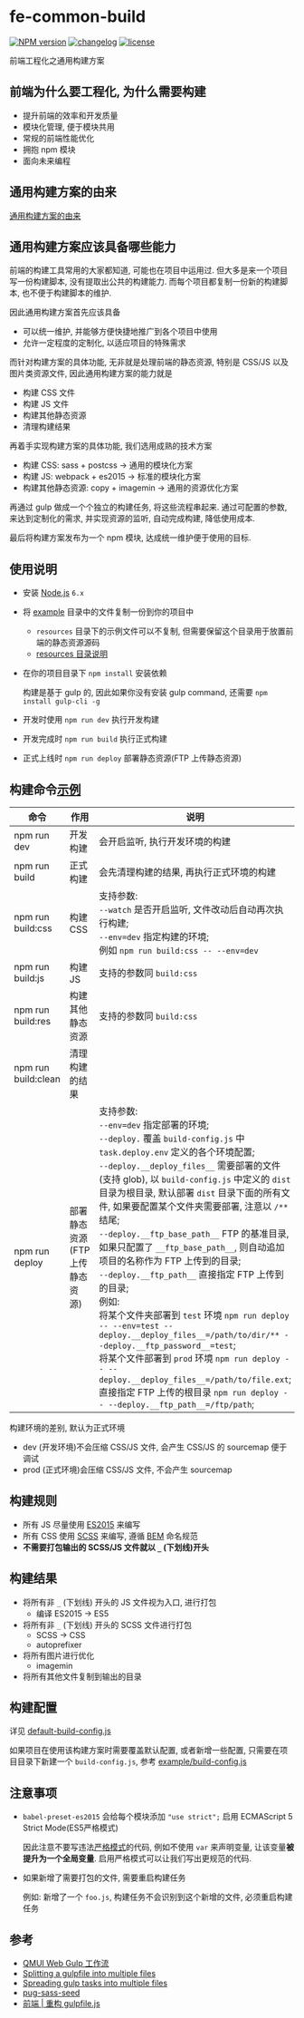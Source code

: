 # fe-common-build

[![NPM version][npm-image]][npm-url] [![changelog][changelog-image]][changelog-url] [![license][license-image]][license-url]

[npm-image]: https://img.shields.io/npm/v/fe-common-build.svg?style=flat-square
[npm-url]: https://npmjs.org/package/fe-common-build
[license-image]: https://img.shields.io/badge/License-MIT-blue.svg?style=flat-square
[license-url]: https://github.com/ufologist/fe-common-build/blob/master/LICENSE
[changelog-image]: https://img.shields.io/badge/CHANGE-LOG-blue.svg?style=flat-square
[changelog-url]: https://github.com/ufologist/fe-common-build/blob/master/CHANGELOG.md

前端工程化之通用构建方案

## 前端为什么要工程化, 为什么需要构建

* 提升前端的效率和开发质量
* 模块化管理, 便于模块共用
* 常规的前端性能优化
* 拥抱 npm 模块
* 面向未来编程

## 通用构建方案的由来

[通用构建方案的由来](https://github.com/ufologist/fe-common-build/tree/master/context.md)

## 通用构建方案应该具备哪些能力

前端的构建工具常用的大家都知道, 可能也在项目中运用过. 但大多是来一个项目写一份构建脚本, 没有提取出公共的构建能力. 而每个项目都复制一份新的构建脚本, 也不便于构建脚本的维护.

因此通用构建方案首先应该具备
* 可以统一维护, 并能够方便快捷地推广到各个项目中使用
* 允许一定程度的定制化, 以适应项目的特殊需求

而针对构建方案的具体功能, 无非就是处理前端的静态资源, 特别是 CSS/JS 以及图片类资源文件, 因此通用构建方案的能力就是
* 构建 CSS 文件
* 构建 JS 文件
* 构建其他静态资源
* 清理构建结果

再着手实现构建方案的具体功能, 我们选用成熟的技术方案
* 构建 CSS: sass + postcss -> 通用的模块化方案
* 构建 JS: webpack + es2015 -> 标准的模块化方案
* 构建其他静态资源: copy + imagemin -> 通用的资源优化方案

再通过 gulp 做成一个个独立的构建任务, 将这些流程串起来. 通过可配置的参数, 来达到定制化的需求, 并实现资源的监听, 自动完成构建, 降低使用成本. 

最后将构建方案发布为一个 npm 模块, 达成统一维护便于使用的目标.

## 使用说明

* 安装 [Node.js](http://nodejs.org/) `6.x`
* 将 [example](https://github.com/ufologist/fe-common-build/tree/master/example) 目录中的文件复制一份到你的项目中
  * `resources` 目录下的示例文件可以不复制, 但需要保留这个目录用于放置前端的静态资源源码
  * [resources 目录说明](https://github.com/ufologist/fe-common-build/tree/master/example/resources/README.md)
* 在你的项目目录下 `npm install`  安装依赖

  构建是基于 gulp 的, 因此如果你没有安装 gulp command, 还需要 `npm install gulp-cli -g`
* 开发时使用 `npm run dev` 执行开发构建
* 开发完成时 `npm run build` 执行正式构建
* 正式上线时 `npm run deploy` 部署静态资源(FTP 上传静态资源)

## 构建命令[示例](https://github.com/ufologist/fe-common-build/blob/master/task/README.md)

| 命令                | 作用 | 说明 |
|---------------------|------|------|
| npm run dev         | 开发构建     |  会开启监听, 执行开发环境的构建    |
| npm run build       | 正式构建    |  会先清理构建的结果, 再执行正式环境的构建    |
| npm run build:css   | 构建 CSS     | 支持参数: <br>`--watch` 是否开启监听, 文件改动后自动再次执行构建;<br>`--env=dev` 指定构建的环境;<br>例如 `npm run build:css -- --env=dev`  |
| npm run build:js    | 构建 JS     | 支持的参数同 `build:css`   |
| npm run build:res   | 构建其他静态资源     |  支持的参数同 `build:css`    |
| npm run build:clean | 清理构建的结果    |      |
| npm run deploy      | 部署静态资源(FTP 上传静态资源)    | 支持参数: <br>`--env=dev` 指定部署的环境;<br>`--deploy.` 覆盖 `build-config.js` 中 `task.deploy.env` 定义的各个环境配置;<br> `--deploy.__deploy_files__` 需要部署的文件(支持 glob), 以 `build-config.js` 中定义的 `dist` 目录为根目录, 默认部署 `dist` 目录下面的所有文件, 如果要配置某个文件夹需要部署, 注意以 `/**` 结尾; <br>`--deploy.__ftp_base_path__` FTP 的基准目录, 如果只配置了 `__ftp_base_path__`, 则自动追加项目的名称作为 FTP 上传到的目录;<br>`--deploy.__ftp_path__` 直接指定 FTP 上传到的目录;<br>例如:<br>将某个文件夹部署到 `test` 环境 `npm run deploy -- --env=test --deploy.__deploy_files__=/path/to/dir/** --deploy.__ftp_password__=test`;<br>将某个文件部署到 `prod` 环境 `npm run deploy -- --deploy.__deploy_files__=/path/to/file.ext`;<br>直接指定 FTP 上传的根目录 `npm run deploy -- --deploy.__ftp_path__=/ftp/path`;   |

构建环境的差别, 默认为正式环境
* dev (开发环境)不会压缩 CSS/JS 文件, 会产生 CSS/JS 的 sourcemap 便于调试
* prod (正式环境)会压缩 CSS/JS 文件, 不会产生 sourcemap

## 构建规则

* 所有 JS 尽量使用 [ES2015](http://babeljs.io/learn-es2015/) 来编写
* 所有 CSS 使用 [SCSS](http://sass-lang.com/guide) 来编写, 遵循 [BEM](http://getbem.com/naming/) 命名规范
* **不需要打包输出的 SCSS/JS 文件就以 `_` (下划线)开头**

## 构建结果

* 将所有非 `_` (下划线) 开头的 JS 文件视为入口, 进行打包
  * 编译 ES2015 -> ES5
* 将所有非 `_` (下划线) 开头的 SCSS 文件进行打包
  * SCSS -> CSS
  * autoprefixer
* 将所有图片进行优化
  * imagemin
* 将所有其他文件复制到输出的目录

## 构建配置

详见 [default-build-config.js](https://github.com/ufologist/fe-common-build/tree/master/default-build-config.js)

如果项目在使用该构建方案时需要覆盖默认配置, 或者新增一些配置, 只需要在项目目录下新建一个 `build-config.js`, 参考 [example/build-config.js](https://github.com/ufologist/fe-common-build/blob/master/example/build-config.js)

## 注意事项

* `babel-preset-es2015` 会给每个模块添加 `"use strict";` 启用 ECMAScript 5 Strict Mode(ES5严格模式)

  因此注意不要写违法[严格模式](https://developer.mozilla.org/en-US/docs/Web/JavaScript/Reference/Strict_mode)的代码, 例如不使用 `var` 来声明变量, 让该变量**被提升为一个全局变量**. 启用严格模式可以让我们写出更规范的代码.
* 如果新增了需要打包的文件, 需要重启构建任务

  例如: 新增了一个 `foo.js`, 构建任务不会识别到这个新增的文件, 必须重启构建任务

## 参考

* [QMUI Web Gulp 工作流](https://github.com/QMUI/QMUI_Web/blob/master/gulpfile.js)
* [Splitting a gulpfile into multiple files](http://macr.ae/article/splitting-gulpfile-multiple-files.html)
* [Spreading gulp tasks into multiple files](https://medium.com/@_rywar/spreading-gulp-tasks-into-multiple-files-2f63d8c959d5)
* [pug-sass-seed](https://github.com/RyanWarner/pug-sass-seed/tree/master/gulp)
* [前端 | 重构 gulpfile.js](https://segmentfault.com/a/1190000002880177)